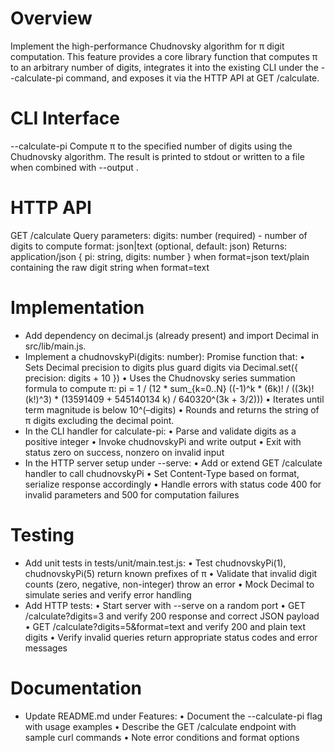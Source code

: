 # Overview

Implement the high-performance Chudnovsky algorithm for π digit computation. This feature provides a core library function that computes π to an arbitrary number of digits, integrates it into the existing CLI under the --calculate-pi command, and exposes it via the HTTP API at GET /calculate.

# CLI Interface

--calculate-pi <digits>
    Compute π to the specified number of digits using the Chudnovsky algorithm.  The result is printed to stdout or written to a file when combined with --output <path>.

# HTTP API

GET /calculate
    Query parameters:
      digits: number (required)  - number of digits to compute
      format: json|text (optional, default: json)
    Returns:
      application/json { pi: string, digits: number } when format=json
      text/plain containing the raw digit string when format=text

# Implementation

- Add dependency on decimal.js (already present) and import Decimal in src/lib/main.js.
- Implement a chudnovskyPi(digits: number): Promise<string> function that:
  • Sets Decimal precision to digits plus guard digits via Decimal.set({ precision: digits + 10 })
  • Uses the Chudnovsky series summation formula to compute π:
      pi = 1 / (12 * sum_{k=0..N} ((-1)^k * (6k)! / ((3k)! (k!)^3) * (13591409 + 545140134 k) / 640320^(3k + 3/2)))
  • Iterates until term magnitude is below 10^(–digits)
  • Rounds and returns the string of π digits excluding the decimal point.
- In the CLI handler for calculate-pi:
  • Parse and validate digits as a positive integer
  • Invoke chudnovskyPi and write output
  • Exit with status zero on success, nonzero on invalid input
- In the HTTP server setup under --serve:
  • Add or extend GET /calculate handler to call chudnovskyPi
  • Set Content-Type based on format, serialize response accordingly
  • Handle errors with status code 400 for invalid parameters and 500 for computation failures

# Testing

- Add unit tests in tests/unit/main.test.js:
  • Test chudnovskyPi(1), chudnovskyPi(5) return known prefixes of π
  • Validate that invalid digit counts (zero, negative, non-integer) throw an error
  • Mock Decimal to simulate series and verify error handling
- Add HTTP tests:
  • Start server with --serve on a random port
  • GET /calculate?digits=3 and verify 200 response and correct JSON payload
  • GET /calculate?digits=5&format=text and verify 200 and plain text digits
  • Verify invalid queries return appropriate status codes and error messages

# Documentation

- Update README.md under Features:
  • Document the --calculate-pi flag with usage examples
  • Describe the GET /calculate endpoint with sample curl commands
  • Note error conditions and format options
